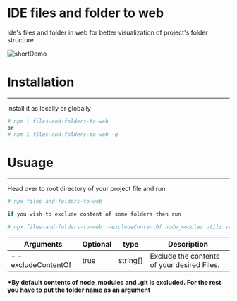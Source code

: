 # IDE files and folder to web

Ide's files and folder in web for better visualization of project's folder structure

![shortDemo](https://github.com/ftr9/files-and-folder-to-web/assets/60734475/b4cea5d4-5bba-4a80-974a-81c57d6c3f7b)

# Installation

---

install it as locally or globally

```sh
# npm i files-and-folders-to-web
or
# npm i files-and-folders-to-web -g
```

# Usuage

---

Head over to root directory of your project file and run

```sh
# npx files-and-folders-to-web

if you wish to exclude content of some folders then run

# npx files-and-folders-to-web --excludeContentOf node_modules utils src
```

| Arguments           | Optional | type     | Description                                 |
| ------------------- | -------- | -------- | ------------------------------------------- |
| - -excludeContentOf | true     | string[] | Exclude the contents of your desired Files. |

**\*By default contents of node_modules and .git is excluded. For the rest you have to put the folder name as an argument**
